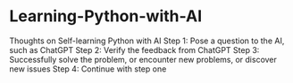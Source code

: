 # Learning-Python-with-AI
Thoughts on Self-learning Python with AI
Step 1: Pose a question to the AI, such as ChatGPT
Step 2: Verify the feedback from ChatGPT
Step 3: Successfully solve the problem, or encounter new problems, or discover new issues
Step 4: Continue with step one
